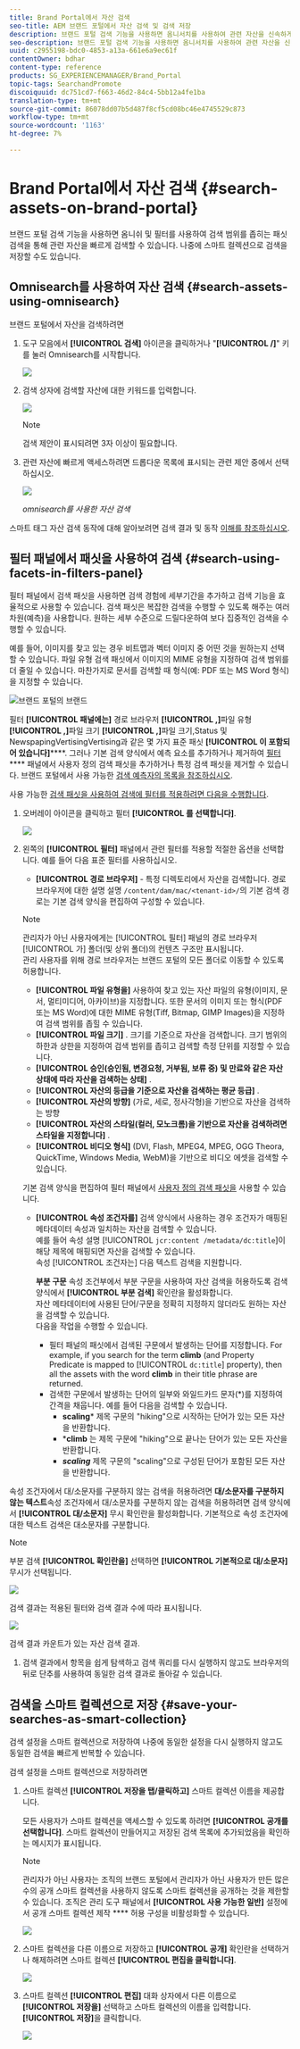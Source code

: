 ```yaml
---
title: Brand Portal에서 자산 검색
seo-title: AEM 브랜드 포털에서 자산 검색 및 검색 저장
description: 브랜드 포털 검색 기능을 사용하면 옴니서치를 사용하여 관련 자산을 신속하게 검색할 수 있고 검색 필터를 통해 검색 범위를 좁힐 수 있습니다. 나중에 스마트 컬렉션으로 검색을 저장할 수 있습니다.
seo-description: 브랜드 포털 검색 기능을 사용하면 옴니서치를 사용하여 관련 자산을 신속하게 검색할 수 있고 검색 필터를 통해 검색 범위를 좁힐 수 있습니다. 나중에 스마트 컬렉션으로 검색을 저장할 수 있습니다.
uuid: c2955198-bdc0-4853-a13a-661e6a9ec61f
contentOwner: bdhar
content-type: reference
products: SG_EXPERIENCEMANAGER/Brand_Portal
topic-tags: SearchandPromote
discoiquuid: dc751cd7-f663-46d2-84c4-5bb12a4fe1ba
translation-type: tm+mt
source-git-commit: 86078dd07b5d487f8cf5cd08bc46e4745529c873
workflow-type: tm+mt
source-wordcount: '1163'
ht-degree: 7%

---
```



# Brand Portal에서 자산 검색 {#search-assets-on-brand-portal}

브랜드 포털 검색 기능을 사용하면 옴니쉬 및 필터를 사용하여 검색 범위를 좁히는 패싯 검색을 통해 관련 자산을 빠르게 검색할 수 있습니다. 나중에 스마트 컬렉션으로 검색을 저장할 수도 있습니다.

## Omnisearch를 사용하여 자산 검색 {#search-assets-using-omnisearch}

브랜드 포털에서 자산을 검색하려면

1. 도구 모음에서 **[!UICONTROL 검색]** 아이콘을 클릭하거나 &quot;**[!UICONTROL /]**&quot; 키를 눌러 Omnisearch를 시작합니다.

   ![](assets/omnisearchicon-1.png)

1. 검색 상자에 검색할 자산에 대한 키워드를 입력합니다.

   ![](assets/omnisearch.png)

   >[!NOTE]
   >
   >검색 제안이 표시되려면 3자 이상이 필요합니다.

1. 관련 자산에 빠르게 액세스하려면 드롭다운 목록에 표시되는 관련 제안 중에서 선택하십시오.

   ![](assets/assets-search-result.png)

   *omnisearch를 사용한 자산 검색*

스마트 태그 자산 검색 동작에 대해 알아보려면 검색 결과 및 동작 [이해를 참조하십시오](https://helpx.adobe.com/experience-manager/6-5/assets/using/search-assets.html).

## 필터 패널에서 패싯을 사용하여 검색 {#search-using-facets-in-filters-panel}

필터 패널에서 검색 패싯을 사용하면 검색 경험에 세부기간을 추가하고 검색 기능을 효율적으로 사용할 수 있습니다. 검색 패싯은 복잡한 검색을 수행할 수 있도록 해주는 여러 차원(예측)을 사용합니다. 원하는 세부 수준으로 드릴다운하여 보다 집중적인 검색을 수행할 수 있습니다.

예를 들어, 이미지를 찾고 있는 경우 비트맵과 벡터 이미지 중 어떤 것을 원하는지 선택할 수 있습니다. 파일 유형 검색 패싯에서 이미지의 MIME 유형을 지정하여 검색 범위를 더 줄일 수 있습니다. 마찬가지로 문서를 검색할 때 형식(예: PDF 또는 MS Word 형식)을 지정할 수 있습니다.<br />

![브랜드 포털의 브랜드](assets/file-type-search.png "포털 필터 패널의 필터 패널")

필터 **[!UICONTROL 패널에는]** 경로 브라우저 **[!UICONTROL ,]**&#x200B;파일 유형 **[!UICONTROL ,]**&#x200B;파일 크기 **[!UICONTROL ,]**&#x200B;파일 크기,Status 및 NewspapingVertisingVertising과 같은 몇 가지 표준 패싯 **[!UICONTROL 이 포함되어 있습니다]******. 그러나 기본 검색 양식에서 예측 요소를 추가하거나 제거하여 [필터](../using/brand-portal-search-facets.md) **** 패널에서 사용자 정의 검색 패싯을 추가하거나 특정 검색 패싯을 제거할 수 있습니다. 브랜드 포털에서 사용 가능한 [검색 예측자의 목록을 참조하십시오](../using/brand-portal-search-facets.md#list-of-search-predicates).

사용 가능한 [검색 패싯을 사용하여 검색에 필터를 적용하려면 다음을 수행합니다](../using/brand-portal-search-facets.md).

1. 오버레이 아이콘을 클릭하고 필터 **[!UICONTROL 를 선택합니다]**.

   ![](assets/selectorrail.png)

1. 왼쪽의 **[!UICONTROL 필터]** 패널에서 관련 필터를 적용할 적절한 옵션을 선택합니다.
예를 들어 다음 표준 필터를 사용하십시오.

   * **[!UICONTROL 경로 브라우저]** - 특정 디렉토리에서 자산을 검색합니다. 경로 브라우저에 대한 설명 설명 `/content/dam/mac/<tenant-id>/`의 기본 검색 경로는 기본 검색 양식을 편집하여 구성할 수 있습니다.
   >[!NOTE]
   >
   >관리자가 아닌 사용자에게는 [!UICONTROL 필터] 패널의 경로 브라우저 [!UICONTROL 가] 폴더(및 상위 폴더)의 컨텐츠 구조만 표시됩니다.\
   >관리 사용자를 위해 경로 브라우저는 브랜드 포털의 모든 폴더로 이동할 수 있도록 허용합니다.

   * **[!UICONTROL 파일 유형을]** 사용하여 찾고 있는 자산 파일의 유형(이미지, 문서, 멀티미디어, 아카이브)을 지정합니다. 또한 문서의 이미지 또는 형식(PDF 또는 MS Word)에 대한 MIME 유형(Tiff, Bitmap, GIMP Images)을 지정하여 검색 범위를 좁힐 수 있습니다.
   * **[!UICONTROL 파일 크기]** . 크기를 기준으로 자산을 검색합니다. 크기 범위의 하한과 상한을 지정하여 검색 범위를 좁히고 검색할 측정 단위를 지정할 수 있습니다.
   * **[!UICONTROL 승인(승인됨, 변경요청, 거부됨, 보류 중) 및 만료와 같은 자산 상태에 따라 자산을 검색하는 상태]** .
   * **[!UICONTROL 자산의 등급을 기준으로 자산을 검색하는 평균 등급]** .
   * **[!UICONTROL 자산의 방향]** (가로, 세로, 정사각형)을 기반으로 자산을 검색하는 방향
   * **[!UICONTROL 자산의 스타일(컬러, 모노크롬)을 기반으로 자산을 검색하려면 스타일을 지정합니다]** .
   * **[!UICONTROL 비디오 형식]** (DVI, Flash, MPEG4, MPEG, OGG Theora, QuickTime, Windows Media, WebM)을 기반으로 비디오 에셋을 검색할 수 있습니다.

   기본 검색 양식을 편집하여 필터 패널에서 [사용자 정의 검색 패싯을](../using/brand-portal-search-facets.md) 사용할 수 있습니다.

   * **[!UICONTROL 속성 조건자를]** 검색 양식에서 사용하는 경우 조건자가 매핑된 메타데이터 속성과 일치하는 자산을 검색할 수 있습니다.\
      예를 들어 속성 설명 [!UICONTROL `jcr:content /metadata/dc:title`]이 해당 제목에 매핑되면 자산을 검색할 수 있습니다.\
      속성 [!UICONTROL 조건자는] 다음 텍스트 검색을 지원합니다.

      **부분 구문**
속성 조건부에서 부분 구문을 사용하여 자산 검색을 허용하도록 검색 양식에서 **[!UICONTROL 부분 검색]** 확인란을 활성화합니다.\
      자산 메타데이터에 사용된 단어/구문을 정확히 지정하지 않더라도 원하는 자산을 검색할 수 있습니다.\
      다음을 작업을 수행할 수 있습니다.
      * 필터 패널의 패싯에서 검색된 구문에서 발생하는 단어를 지정합니다. For example, if you search for the term **climb** (and Property Predicate is mapped to [!UICONTROL `dc:title`] property), then all the assets with the word **climb** in their title phrase are returned.
      * 검색한 구문에서 발생하는 단어의 일부와 와일드카드 문자(*)를 지정하여 간격을 채웁니다.
예를 들어 다음을 검색할 수 있습니다.
         * **scaling*** 제목 구문의 &quot;hiking&quot;으로 시작하는 단어가 있는 모든 자산을 반환합니다.
         * ***climb** 는 제목 구문에 &quot;hiking&quot;으로 끝나는 단어가 있는 모든 자산을 반환합니다.
         * ***scaling*** 제목 구문의 &quot;scaling&quot;으로 구성된 단어가 포함된 모든 자산을 반환합니다.

속성 조건자에서 대/소문자를 구분하지 않는 검색을 허용하려면       **대/소문자를 구분하지 않는 텍스트**&#x200B;속성 조건자에서 대/소문자를 구분하지 않는 검색을 허용하려면 검색 양식에서 **[!UICONTROL 대/소문자]** 무시 확인란을 활성화합니다. 기본적으로 속성 조건자에 대한 텍스트 검색은 대소문자를 구분합니다.
   >[!NOTE]
   >
   >부분 검색 **[!UICONTROL 확인란을]** 선택하면 **[!UICONTROL 기본적으로 대/소문자]** 무시가 선택됩니다.

   ![](assets/wildcard-prop-1.png)

   검색 결과는 적용된 필터와 검색 결과 수에 따라 표시됩니다.

   ![](assets/omnisearch-with-filters.png)

   검색 결과 카운트가 있는 자산 검색 결과.

1. 검색 결과에서 항목을 쉽게 탐색하고 검색 쿼리를 다시 실행하지 않고도 브라우저의 뒤로 단추를 사용하여 동일한 검색 결과로 돌아갈 수 있습니다.

## 검색을 스마트 컬렉션으로 저장 {#save-your-searches-as-smart-collection}

검색 설정을 스마트 컬렉션으로 저장하여 나중에 동일한 설정을 다시 실행하지 않고도 동일한 검색을 빠르게 반복할 수 있습니다.

검색 설정을 스마트 컬렉션으로 저장하려면

1. 스마트 컬렉션 **[!UICONTROL 저장을 탭/클릭하고]** 스마트 컬렉션 이름을 제공합니다.

   모든 사용자가 스마트 컬렉션을 액세스할 수 있도록 하려면 **[!UICONTROL 공개를 선택합니다]**. 스마트 컬렉션이 만들어지고 저장된 검색 목록에 추가되었음을 확인하는 메시지가 표시됩니다.

   >[!NOTE]
   >
   >관리자가 아닌 사용자는 조직의 브랜드 포털에서 관리자가 아닌 사용자가 만든 많은 수의 공개 스마트 컬렉션을 사용하지 않도록 스마트 컬렉션을 공개하는 것을 제한할 수 있습니다. 조직은 관리 도구 패널에서 **[!UICONTROL 사용 가능한 일반]** 설정에서 공개 스마트 컬렉션 제작 **** 허용 구성을 비활성화할 수 있습니다.

   ![](assets/save_smartcollectionui.png)

1. 스마트 컬렉션을 다른 이름으로 저장하고 **[!UICONTROL 공개]** 확인란을 선택하거나 해제하려면 스마트 컬렉션 **[!UICONTROL 편집을 클릭합니다]**.

   ![](assets/edit_smartcollection.png)

1. 스마트 컬렉션 **[!UICONTROL 편집]** 대화 상자에서 다른 이름으로 **[!UICONTROL 저장을]** 선택하고 스마트 컬렉션의 이름을 입력합니다. **[!UICONTROL 저장]**&#x200B;을 클릭합니다.

   ![](assets/saveas_smartsearch.png)
